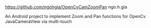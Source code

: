https://github.com/ngohgia/OpenCvCamZoomPan
ngo.h.gia

An Android project to implement Zoom and Pan functions for OpenCv JavaCameraView via multi-touch